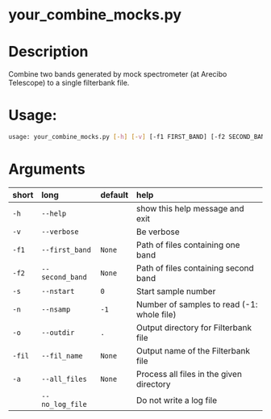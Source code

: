 
your_combine_mocks.py
=====================

# Description


Combine two bands generated by mock spectrometer (at Arecibo Telescope) to a single filterbank file.
# Usage:


```bash
usage: your_combine_mocks.py [-h] [-v] [-f1 FIRST_BAND] [-f2 SECOND_BAND] [-s NSTART] [-n NSAMP] [-o OUTDIR] [-fil FIL_NAME] [-a ALL_FILES] [--no_log_file]

```
# Arguments

|short|long|default|help|
| :--- | :--- | :--- | :--- |
|`-h`|`--help`||show this help message and exit|
|`-v`|`--verbose`||Be verbose|
|`-f1`|`--first_band`|`None`|Path of files containing one band|
|`-f2`|`--second_band`|`None`|Path of files containing second band|
|`-s`|`--nstart`|`0`|Start sample number|
|`-n`|`--nsamp`|`-1`|Number of samples to read (-1: whole file)|
|`-o`|`--outdir`|`.`|Output directory for Filterbank file|
|`-fil`|`--fil_name`|`None`|Output name of the Filterbank file|
|`-a`|`--all_files`|`None`|Process all files in the given directory|
||`--no_log_file`||Do not write a log file|
